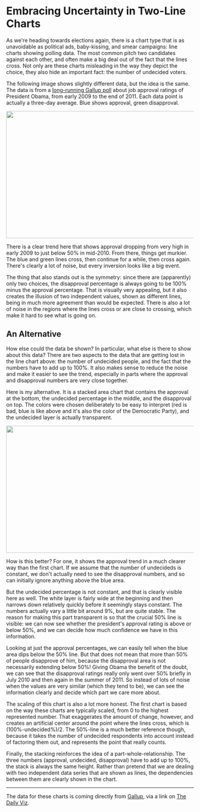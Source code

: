 # Embracing Uncertainty in Two-Line Charts

As we're heading towards elections again, there is a chart type that is as unavoidable as political ads, baby-kissing, and smear campaigns: line charts showing polling data. The most common pitch two candidates against each other, and often make a big deal out of the fact that the lines cross. Not only are these charts misleading in the way they depict the choice, they also hide an important fact: the number of undecided voters.

The following image shows slightly different data, but the idea is the same. The data is from a <a href="http://www.gallup.com/poll/113980/Gallup-Daily-Obama-Job-Approval.aspx">long-running Gallup poll</a> about job approval ratings of President Obama, from early 2009 to the end of 2011. Each data point is actually a three-day average. Blue shows approval, green disapproval.

<img class="alignnone size-full wp-image-1608" title="Obama Approval Ratings as Line Chart" src="https://media.eagereyes.org/wp-content/uploads/2012/01/obama-lines.png" alt="" width="600" height="340" />

There is a clear trend here that shows approval dropping from very high in early 2009 to just below 50% in mid-2010. From there, things get murkier. The blue and green lines cross, then continue for a while, then cross again. There's clearly a lot of noise, but every inversion looks like a big event.

The thing that also stands out is the symmetry: since there are (apparently) only two choices, the disapproval percentage is always going to be 100% minus the approval percentage. That is visually very appealing, but it also creates the illusion of two independent values, shown as different lines, being in much more agreement than would be expected. There is also a lot of noise in the regions where the lines cross or are close to crossing, which make it hard to see what is going on.

## An Alternative

How else could the data be shown? In particular, what else is there to show about this data? There are two aspects to the data that are getting lost in the line chart above: the number of undecided people, and the fact that the numbers have to add up to 100%. It also makes sense to reduce the noise and make it easier to see the trend, especially in parts where the approval and disapproval numbers are very close together.

Here is my alternative. It is a stacked area chart that contains the approval at the bottom, the undecided percentage in the middle, and the disapproval on top. The colors were chosen deliberately to be easy to interpret (red is bad, blue is like above and it's also the color of the Democratic Party), and the undecided layer is actually transparent.

<img class="alignnone size-full wp-image-1607" title="Obama Approval Ratings as Area Chart" src="https://media.eagereyes.org/wp-content/uploads/2012/01/obama-area.png" alt="" width="600" height="340" />

How is this better? For one, it shows the approval trend in a much clearer way than the first chart. If we assume that the number of undecideds is constant, we don't actually need to see the disapproval numbers, and so can initially ignore anything above the blue area.

But the undecided percentage is not constant, and that is clearly visible here as well. The white layer is fairly wide at the beginning and then narrows down relatively quickly before it seemingly stays constant. The numbers actually vary a little bit around 9%, but are quite stable. The reason for making this part transparent is so that the crucial 50% line is visible: we can now see whether the president's approval rating is above or below 50%, and we can decide how much confidence we have in this information.

Looking at just the approval percentages, we can easily tell when the blue area dips below the 50% line. But that does not mean that more than 50% of people disapprove of him, because the disapproval area is not necessarily extending below 50%! Giving Obama the benefit of the doubt, we can see that the disapproval ratings really only went over 50% briefly in July 2010 and then again in the summer of 2011. So instead of lots of noise when the values are very similar (which they tend to be), we can see the information clearly and decide which part we care more about.

The scaling of this chart is also a lot more honest. The first chart is based on the way these charts are typically scaled, from 0 to the highest represented number. That exaggerates the amount of change, however, and creates an artificial center around the point where the lines cross, which is (100%-undecided%)/2. The 50%-line is a much better reference though, because it takes the number of undecided respondents into account instead of factoring them out, and represents the point that really counts.

Finally, the stacking reinforces the idea of a part-whole-relationship. The three numbers (approval, undecided, disapproval) have to add up to 100%, the stack is always the same height. Rather than pretend that we are dealing with two independent data series that are shown as lines, the dependencies between them are clearly shown in the chart.

<hr />

The data for these charts is coming directly from <a href="http://www.gallup.com/poll/113980/Gallup-Daily-Obama-Job-Approval.aspx">Gallup</a>, via a link on <a href="http://thedailyviz.com/post/14866525865/president-obamas-approval-ratings-at-five-month-high">The Daily Viz</a>.

